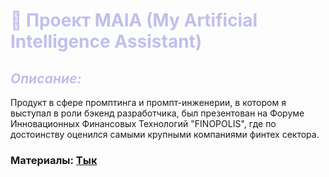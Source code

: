 # <span style="color:#C0BFEC">**🦔 Проект MAIA (My Artificial Intelligence Assistant)**</span>

## <span style="color:#C0BFEC">***Описание:*** </span>

Продукт в сфере промптинга и промпт-инженерии, в котором я выступал в роли бэкенд разработчика, был презентован на Форуме Инновационных Финансовых Технологий "FINOPOLIS", где по достоинству оценился самыми крупными компаниями финтех сектора.

### <span>**Материалы: [Тык](https://disk.yandex.ru/d/ewFURRc3n7ZaPw)**</span>
